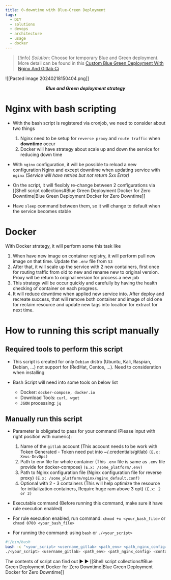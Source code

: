 ```yaml
---
title: 0-downtime with Blue-Green Deployment
tags:
  - DIY
  - solutions
  - devops
  - architecture
  - usage
  - docker
---
```

>[!info]
>*Solution*: Choose for temporary Blue and Green deployment. More detail can be found in this [ Custom Blue Green Deployment With Nginx And Gitlab Ci](https://www.kimsereylam.com/gitlab/nginx/dotnetcore/ubuntu/2019/01/04/custom-blue-green-deployment-with-nginx-and-gitlab-ci.html)

![[Pasted image 20240218150404.png]]
<div align="center">
    <strong><em><p style="text-align: center;">Blue and Green deployment strategy</p></em></strong>
</div>

# Nginx with bash scripting

- With the bash script is registered via cronjob, we need to consider about two things

	1. Nginx need to be setup for `reverse proxy` and `route traffic` when **downtime** occur 
	2. Docker will have strategy about scale up and down the service for reducing down time

- With `nginx` configuration, it will be possible to reload a new configuration Nginx and except downtime when updating service with `nginx` *(Service will have retries but not return 5xx Error)*
- On the script, it will flexibly re-change between 2 configurations via [[Shell script collections#Blue Green Deployment Docker for Zero Downtime|Blue Green Deployment Docker for Zero Downtime]]
- Have `sleep` command between them, so it will change to default when the service becomes stable

# Docker

With Docker strategy, it will perform some this task like

1. When have new image on container registry, it will perform pull new image on that time. Update the `.env` file from `S3`           
2. After that, it will scale up the service with 2 new containers, first once for routing traffic from old to new and rename new to original version. Proxy will be return to original version for process a new job
3. This strategy will be occur quickly and carefully by having the health checking of container on each progress. 
4. It will reduce downtime when applied new service into. After deploy and recreate success, that will remove both container and image of old one for reclaim resource and update new tags into location for extract for next time.

# How to running this script manually

## Required tools to perform this script

- This script is created for only `Debian` distro (Ubuntu, Kali, Raspian, Debian, ...) not support for (RedHat, Centos, ...). Need to consideration when installing
- Bash Script will need into some tools on below list

	- Docker: `docker-compose, docker.io`
	- Download Tools: `curl, wget`
	- `JSON` processing: `jq`

## Manually run this script

- Parameter is obligated to pass for your command (Please input with right position with numeric):
	1. Name of the `gitlab` account (This account needs to be work with Token Generated - Token need put into ~/.credentials/gitlab) `(E.x: Xeus-DevOps)`
	2. Path to env file for whole container (This `.env` file is same as `.env` file provide for docker-compose) `(E.x: /some_platform/.env)` 
	3. Path to Nginx configuration file (Nginx configuration file for reverse proxy) `(E.x: /some_platform/nginx/nginx_default.conf)` 
	4. Optional with 2 - 3 containers (This will help optimize the resource for initialization containers, Require huge ram above 3 opt) `(E.x: 2 or 3)`

- Executable command (Before running this command, make sure it have rule execution enabled) 
- For rule execution enabled, run command: `chmod +x <your_bash_file>` or `chmod 0700 <your_bash_file>` 
- For running the command: using `bash` or `./<your_script>`

```bash
#!/bin/bash
bash -c "<your_script> <username_gitlab> <path_env> <path_nginx_config> <containers_numberic>" # Opt 1 
./<your_script> <username_gitlab> <path_env> <path_nginx_config> <containers_numberic> # Opt 2
```

The contents of script can find out ▶️ ▶️ [[Shell script collections#Blue Green Deployment Docker for Zero Downtime|Blue Green Deployment Docker for Zero Downtime]]

